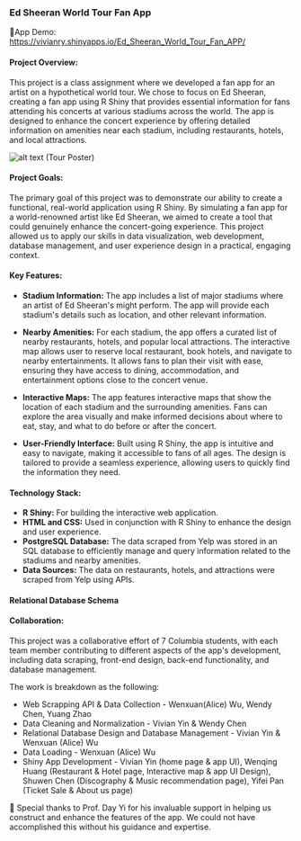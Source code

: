 ### Ed Sheeran World Tour Fan App 

🔗App Demo: https://vivianry.shinyapps.io/Ed_Sheeran_World_Tour_Fan_APP/

#### Project Overview:
This project is a class assignment where we developed a fan app for an artist on a hypothetical world tour. We chose to focus on Ed Sheeran, creating a fan app using R Shiny that provides essential information for fans attending his concerts at various stadiums across the world. The app is designed to enhance the concert experience by offering detailed information on amenities near each stadium, including restaurants, hotels, and local attractions.

![alt text]((https://github.com/0vv0xtt/Ed_Sheeran_Tour_Fan_App/blob/79cf008cf37c8f42a6081b31d921315333147d3b/Ed%20Sheeran%20Tour%20Poster.jpg))
(Tour Poster)

#### Project Goals:
The primary goal of this project was to demonstrate our ability to create a functional, real-world application using R Shiny. By simulating a fan app for a world-renowned artist like Ed Sheeran, we aimed to create a tool that could genuinely enhance the concert-going experience. This project allowed us to apply our skills in data visualization, web development, database management, and user experience design in a practical, engaging context.

#### Key Features:
- **Stadium Information:** The app includes a list of major stadiums where an artist of Ed Sheeran's might perform. The app will provide each stadium's details such as location, and other relevant information.
  
- **Nearby Amenities:** For each stadium, the app offers a curated list of nearby restaurants, hotels, and popular local attractions. The interactive map allows user to reserve local restaurant, book hotels, and navigate to nearby entertainments. It allows fans to plan their visit with ease, ensuring they have access to dining, accommodation, and entertainment options close to the concert venue. 
  
- **Interactive Maps:** The app features interactive maps that show the location of each stadium and the surrounding amenities. Fans can explore the area visually and make informed decisions about where to eat, stay, and what to do before or after the concert.

- **User-Friendly Interface:** Built using R Shiny, the app is intuitive and easy to navigate, making it accessible to fans of all ages. The design is tailored to provide a seamless experience, allowing users to quickly find the information they need.

#### Technology Stack:
- **R Shiny:** For building the interactive web application.
- **HTML and CSS:** Used in conjunction with R Shiny to enhance the design and user experience.
- **PostgreSQL Database:** The data scraped from Yelp was stored in an SQL database to efficiently manage and query information related to the stadiums and nearby amenities.
- **Data Sources:** The data on restaurants, hotels, and attractions were scraped from Yelp using APIs.

#### Relational Database Schema

#### Collaboration:
This project was a collaborative effort of 7 Columbia students, with each team member contributing to different aspects of the app's development, including data scraping, front-end design, back-end functionality, and database management.

The work is breakdown as the following:
- Web Scrapping API & Data Collection - Wenxuan(Alice) Wu, Wendy Chen, Yuang Zhao
- Data Cleaning and Normalization - Vivian Yin & Wendy Chen
- Relational Database Design and Database Management - Vivian Yin & Wenxuan (Alice) Wu
- Data Loading - Wenxuan (Alice) Wu
- Shiny App Development - Vivian Yin (home page & app UI), Wenqing Huang (Restaurant & Hotel page, Interactive map & app UI Design), Shuwen Chen (Discography & Music recommendation page), Yifei Pan (Ticket Sale & About us page)

 🎉 Special thanks to Prof. Day Yi for his invaluable support in helping us construct and enhance the features of the app. We could not have accomplished this without his guidance and expertise.
